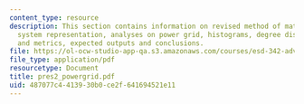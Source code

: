 ```yaml
---
content_type: resource
description: This section contains information on revised method of matrix generation,
  system representation, analyses on power grid, histograms, degree distributions
  and metrics, expected outputs and conclusions.
file: https://ol-ocw-studio-app-qa.s3.amazonaws.com/courses/esd-342-advanced-system-architecture-spring-2006/487077c4413930b0ce2f641694521e11_pres2_powergrid.pdf
file_type: application/pdf
resourcetype: Document
title: pres2_powergrid.pdf
uid: 487077c4-4139-30b0-ce2f-641694521e11
---
```

